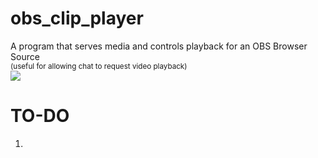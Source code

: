 
# obs_clip_player

<p align="left">
	A program that serves media and controls playback for an OBS Browser Source
	<br />
	<sup>
		(useful for allowing chat to request video playback)
	</sup>
	<br />
	<a href="./LICENSE"><img src="https://img.shields.io/badge/license-MIT-blue.svg"></a>
</p>

# TO-DO
1) 
